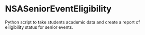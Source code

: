 # NSASeniorEventEligibility
Python script to take students academic data and create a report of eiligibility status for senior events.
